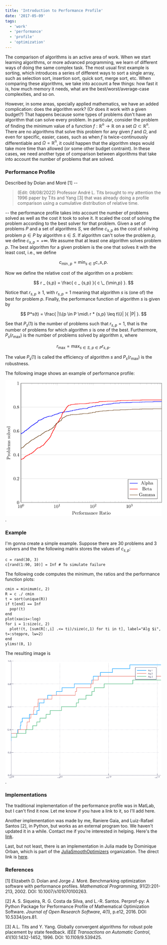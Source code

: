 ```yaml
---
title: 'Introduction to Performance Profile'
date: '2017-05-09'
tags:
  - 'work'
  - 'performance'
  - 'profile'
  - 'optimization'
---
```


The comparison of algorithms is an active area of work.
When we start learning algorithms, or more advanced programming,
we learn of different ways of doing the same complex task.
The most usual first example is sorting, which introduces a series of
different ways to sort a single array, such as selection sort, insertion sort,
quick sort, merge sort, etc.
When comparing these algorithms, we take into account a few things:
how fast it is, how much memory it needs, what are the best/worst/average-case
complexities, and so on.

However, in some areas, specially applied mathematics, we have an added
complication: does the algorithm work? (Or does it work with a given budget?)
That happens because some types of problems don't have an algorithm that can
solve every problem. In particular, consider the problem of finding the minimum
value of a function $f:\mathbb{R}^n\rightarrow\mathbb{R}$ on a set
$\Omega \subset \mathbb{R}^n$. There are no algorithms that solve this problem
for any given $f$ and $\Omega$, and even for specific, easier, cases, such as
when $f$ is twice-continuously differentiable and $\Omega = \mathbb{R}^n$, it could
happen that the algorithm steps would take more time than allowed (or some other
budget contraint).
In these cases, we need another type of comparison between algorithms that take into
account the number of problems that are solved.

### Performance Profile

Described by Dolan and Moré [1] --

> (Edit: 08/08/2022) Professor André L. Tits brought to my attention the 1996 paper by Tits and Yang [3] that was already doing a profile comparison using a cumulative distribution of relative time.

-- the performance profile takes into account the
number of problems solved as well as the cost it took to solve it. It scaled the
cost of solving the problem according to the best solver for that problem.
Given a set of problems $P$ and a set of algorithms $S$, we define
$c _ {s,p}$ as the cost of solving problem $p \in P$ by algorithm $s \in S$.
If algorithm can't solve the problem $p$, we define
$c _ {s,p} = +\infty$. We assume that at least one algorithm solves problem $p$.
The best algorithm for a given problem is the one that solves it with the least
cost, i.e., we define

$$ c _ {\min,p} = \min _ {s\in S} c \_ {s,p}. $$

Now we define the relative cost of the algorithm on a problem:

$$ r _ {s,p} = \frac{ c _ {s,p} }{ c \_ {\min,p} }. $$

Notice that $r _ {s,p} \geq 1$, with $r _ {s,p} = 1$ meaning that algorithm
$s$ is (one of) the best for problem $p$.
Finally, the performance function of algorithm $s$ is given by

$$ P*s(t) = \frac{ |\\{p \in P \mid\ r * {s,p} \leq t\\}| }{ |P| }. $$

See that $P_s(1)$ is the number of problems such that $r _ {s,p} = 1$, that is
the number of problems for which algorithm $s$ is one of the best.
Furthermore, $P_s(r _ {\max})$ is the number of problems solved by algorithm
$s$, where

$$r _ {\max} = \max _ {s \in S,\ p \in P} r _ {s,p}. $$

The value $P_s(1)$ is called the efficiency of algorithm $s$ and $P_s(r _
{\max})$ is the robustness.

The following image shows an example of performance profile:

![](/blog/perprof-example.png).

### Example

I'm gonna create a simple example. Suppose there are 30 problems and 3 solvers
and the the following matrix stores the values of $c _ {s,p}$:

```
c = rand(30, 3)
c[rand(1:90, 10)] = Inf # To simulate failure
```

The following code computes the minimum, the ratios and the performance
function plots:

```
cmin = minimum(c, 2)
R = c ./ cmin
t = sort(unique(R))
if t[end] == Inf
  pop!(t)
end
plot(xaxis=:log)
for i = 1:size(c, 2)
  plot!(t, [sum(R[:,i] .<= ti)/size(c,1) for ti in t], label="Alg $i", t=:steppre, lw=2)
end
ylims!(0, 1)
```

The resulting image is

![](/blog/perprof-julia.png).

### Implementations

The traditional implementation of the performance profile was in MatLab, but I
can't find it now. Let me know if you have a link to it, so I'll add here.

Another implementation was made by me, Raniere Gaia, and Luiz-Rafael Santos [2],
in Python, but works as an external program too.
We haven't updated it in a while. Contact me if you're interested in helping.
Here's the [link](https://github.com/ufpr-opt/perprof-py).

Last, but not least, there is an implementation in Julia made by Dominique Orban,
which is part of the
[JuliaSmoothOptimizers](https://github.com/JuliaSmoothOptimizers) organization.
The direct link is
[here](https://github.com/JuliaSmoothOptimizers/BenchmarkProfiles.jl).

### References

[1] Elizabeth D. Dolan and Jorge J. Moré. Benchmarking optimization software
with performance profiles.
_Mathematical Programming_, 91(2):201-213, 2002.
DOI: 10.1007/s101070100263.

[2] A. S. Siqueira, R. G. Costa da Silva, and L.-R. Santos.
Perprof-py: A Python Package for Performance Profile of Mathematical
Optimization Software.
_Journal of Open Research Software_, 4(1), p.e12, 2016.
DOI: 10.5334/jors.81.

[3] A.L. Tits and Y. Yang.
Globally convergent algorithms for robust pole placement by state feedback.
_IEEE Transactions on Automatic Control_, 41(10):1432-1452, 1996.
DOI: 10.1109/9.539425.
